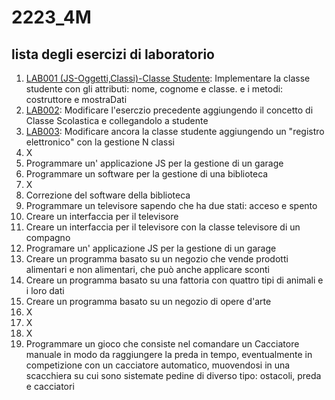 # 2223_4M
## lista degli esercizi di laboratorio

1. [LAB001 (JS-Oggetti,Classi)-Classe Studente](https://github.com/isissmorciano/2223_4M/tree/main/Esercizi%20HTML/Esercizio%20001): Implementare la classe studente con gli attributi: nome, cognome e classe. e i metodi: costruttore e mostraDati
2. [LAB002](http://example.com "Title"): Modificare l'eserczio precedente aggiungendo il concetto di Classe Scolastica e collegandolo a studente 
3. [LAB003](http://example.com "Title"): Modificare ancora la classe studente aggiungendo un "registro elettronico" con la gestione N classi
4. X
5. Programmare un' applicazione JS per la gestione di un garage
6. Programmare un software per la gestione di una biblioteca
7. X
8. Correzione del software della biblioteca
9. Programmare un televisore sapendo che ha due stati: acceso e spento
10. Creare un interfaccia per il televisore
11. Creare un interfaccia per il televisore con la classe televisore di un compagno
12. Programare un' applicazione JS per la gestione di un garage
13. Creare un programma basato su un negozio che vende prodotti alimentari e non alimentari, che può anche applicare sconti
14. Creare un programma basato su una fattoria con quattro tipi di animali e i loro dati
15. Creare un programma basato su un negozio di opere d'arte
16. X
17. X
18. X
19. Programmare un gioco che  consiste nel comandare un Cacciatore manuale in modo da raggiungere la preda in tempo, eventualmente in competizione con un cacciatore automatico, muovendosi in una scacchiera su cui sono sistemate pedine di diverso tipo: ostacoli, preda e cacciatori
